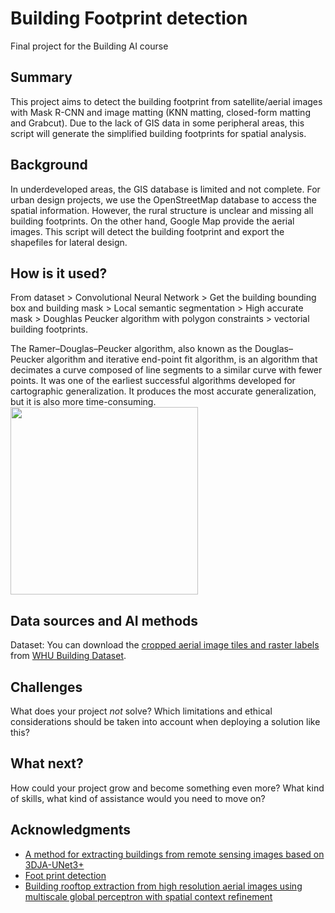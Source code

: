 # Building Footprint detection
Final project for the Building AI course

## Summary
This project aims to detect the building footprint from satellite/aerial images with Mask R-CNN and image matting (KNN matting, closed-form matting and Grabcut). Due to the lack of GIS data in some peripheral areas, this script will generate the simplified building footprints for spatial analysis.

## Background
In underdeveloped areas, the GIS database is limited and not complete. For urban design projects, we use the OpenStreetMap database to access the spatial information. However, the rural structure is unclear and missing all building footprints. On the other hand, Google Map provide the aerial images. This script will detect the building footprint and export the shapefiles for lateral design. 

## How is it used?

From dataset > Convolutional Neural Network > Get the building bounding box and building mask > Local semantic segmentation > High accurate mask > Doughlas Peucker algorithm with polygon constraints > vectorial building footprints.

The Ramer–Douglas–Peucker algorithm, also known as the Douglas–Peucker algorithm and iterative end-point fit algorithm, is an algorithm that decimates a curve composed of line segments to a similar curve with fewer points. It was one of the earliest successful algorithms developed for cartographic generalization. It produces the most accurate generalization, but it is also more time-consuming.
<img src="https://upload.wikimedia.org/wikipedia/commons/3/30/Douglas-Peucker_animated.gif" width="300">

## Data sources and AI methods
Dataset:
You can download the [cropped aerial image tiles and raster labels](https://study.rsgis.whu.edu.cn/pages/download/3.%20The%20cropped%20aerial%20image%20tiles%20and%20raster%20labels.zip) from [WHU Building Dataset](https://study.rsgis.whu.edu.cn/pages/download/building_dataset.html).

## Challenges

What does your project _not_ solve? Which limitations and ethical considerations should be taken into account when deploying a solution like this?

## What next?

How could your project grow and become something even more? What kind of skills, what kind of assistance would you  need to move on? 


## Acknowledgments
* [A method for extracting buildings from remote sensing images based on 3DJA-UNet3+](https://www.nature.com/articles/s41598-024-70019-z)
* [Foot print detection](https://github.com/chenzhaiyu/footprint-detection)
* [Building rooftop extraction from high resolution aerial images using multiscale global perceptron with spatial context refinement](https://www.nature.com/articles/s41598-025-91206-6?fromPaywallRec=false)

